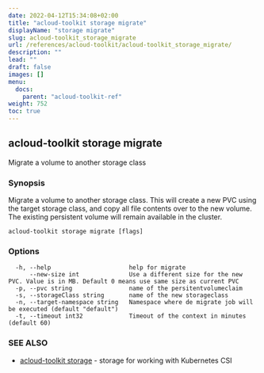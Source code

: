 ```yaml
---
date: 2022-04-12T15:34:08+02:00
title: "acloud-toolkit storage migrate"
displayName: "storage migrate"
slug: acloud-toolkit_storage_migrate
url: /references/acloud-toolkit/acloud-toolkit_storage_migrate/
description: ""
lead: ""
draft: false
images: []
menu:
  docs:
    parent: "acloud-toolkit-ref"
weight: 752
toc: true
---
```

## acloud-toolkit storage migrate

Migrate a volume to another storage class

### Synopsis

Migrate a volume to another storage class. This will create a new PVC using the target storage class, and copy all file contents over to the new volume. The existing persistent volume will remain available in the cluster.

```
acloud-toolkit storage migrate [flags]
```

### Options

```
  -h, --help                      help for migrate
      --new-size int              Use a different size for the new PVC. Value is in MB. Default 0 means use same size as current PVC
  -p, --pvc string                name of the persitentvolumeclaim
  -s, --storageClass string       name of the new storageclass
  -n, --target-namespace string   Namespace where de migrate job will be executed (default "default")
  -t, --timeout int32             Timeout of the context in minutes (default 60)
```

### SEE ALSO

* [acloud-toolkit storage](/references/acloud-toolkit/acloud-toolkit_storage/)	 - storage for working with Kubernetes CSI

